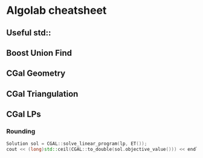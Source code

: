 # Algolab cheatsheet

## Useful std::

## Boost Union Find

## CGal Geometry

## CGal Triangulation

## CGal LPs

### Rounding
```cpp
Solution sol = CGAL::solve_linear_program(lp, ET());
cout << (long)std::ceil(CGAL::to_double(sol.objective_value())) << endl;
```
